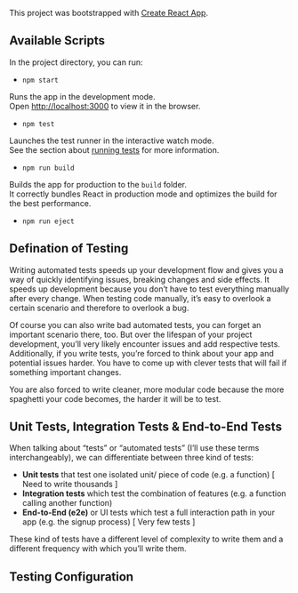 This project was bootstrapped with [Create React App](https://github.com/facebook/create-react-app).

## Available Scripts

In the project directory, you can run:

- `npm start`

Runs the app in the development mode.<br>
Open [http://localhost:3000](http://localhost:3000) to view it in the browser.

- `npm test`

Launches the test runner in the interactive watch mode.<br>
See the section about [running tests](https://facebook.github.io/create-react-app/docs/running-tests) for more information.

- `npm run build`

Builds the app for production to the `build` folder.<br>
It correctly bundles React in production mode and optimizes the build for the best performance.

- `npm run eject`

## Defination of Testing

Writing automated tests speeds up your development flow and gives you a way of quickly identifying issues, breaking changes and side effects. It speeds up development because you don’t have to test everything manually after every change. When testing code manually, it’s easy to overlook a certain scenario and therefore to overlook a bug.

Of course you can also write bad automated tests, you can forget an important scenario there, too. But over the lifespan of your project development, you’ll very likely encounter issues and add respective tests. Additionally, if you write tests, you’re forced to think about your app and potential issues harder. You have to come up with clever tests that will fail if something important changes.

You are also forced to write cleaner, more modular code because the more spaghetti your code becomes, the harder it will be to test.

## Unit Tests, Integration Tests & End-to-End Tests

When talking about “tests” or “automated tests” (I’ll use these terms interchangeably), we can differentiate between three kind of tests:

- **Unit tests** that test one isolated unit/ piece of code (e.g. a function) [ Need to write thousands ]
- **Integration tests** which test the combination of features (e.g. a function calling another function)
- **End-to-End (e2e)** or UI tests which test a full interaction path in your app (e.g. the signup process) [ Very few tests ]

These kind of tests have a different level of complexity to write them and a different frequency with which you’ll write them.

## Testing Configuration
